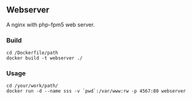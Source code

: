 ## Webserver

A nginx with php-fpm5 web server.

### Build

```
cd /Dockerfile/path
docker build -t webserver ./
```

### Usage 

```
cd /your/work/path/
docker run -d --name sss -v `pwd`:/var/www:rw -p 4567:80 webserver
```